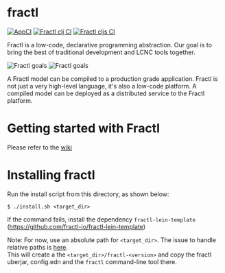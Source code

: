 # fractl
[![AppCI](https://github.com/fractl-io/fractl/actions/workflows/app.yml/badge.svg)](https://github.com/fractl-io/fractl/actions/workflows/app.yml)
[![Fractl clj CI](https://github.com/fractl-io/fractl/actions/workflows/fractl-clj.yml/badge.svg)](https://github.com/fractl-io/fractl/actions/workflows/fractl-clj.yml)
[![Fractl cljs CI](https://github.com/fractl-io/fractl/actions/workflows/fractl-cljs.yml/badge.svg)](https://github.com/fractl-io/fractl/actions/workflows/fractl-cljs.yml)

Fractl is a low-code, declarative programming abstraction. Our goal is to bring the best of traditional development and LCNC tools together.

![Fractl goals](https://user-images.githubusercontent.com/13515894/173900814-8486c876-b8b4-4621-a406-5f1a626b1539.png#gh-dark-mode-only)
![Fractl goals](https://user-images.githubusercontent.com/13515894/173900724-16b83469-f526-4858-9259-e6b59cba9ae2.png#gh-light-mode-only)

A Fractl model can be compiled to a production grade application. Fractl is not just a very high-level language, it's also a low-code platform. A compiled model can be deployed as a distributed service to the Fractl platform.

# Getting started with Fractl

Please refer to the [wiki](https://github.com/fractl-io/fractl/wiki)

# Installing fractl

Run the install script from this directory, as shown below:

```shell
$ ./install.sh <target_dir>
```

If the command fails, install the dependency `fractl-lein-template` (https://github.com/fractl-io/fractl-lein-template)

Note: For now, use an absolute path for `<target_dir>`. The issue to handle relative paths is [here](https://github.com/fractl-io/fractl/issues/692).  
This will create a the `<target_dir>/fractl-<version>` and copy the fractl uberjar, config.edn
and the `fractl` command-line tool there.
